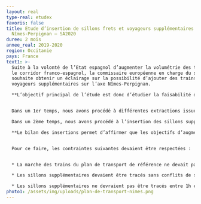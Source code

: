 ```yaml
---
layout: real
type-real: etudex
favoris: false
title: Etude d’insertion de sillons frets et voyageurs supplémentaires sur l’axe
  Nîmes-Perpignan – SA2020
duree: 2 mois
annee_real: 2019-2020
region: Occitanie
pays: France
text1: >-
  Suite à la volonté de l’Etat espagnol d’augmenter la volumétrie des trains sur
  le corridor franco-espagnol, la commissaire européenne en charge du sujet
  souhaite obtenir un éclairage sur la possibilité d’ajouter des trains frets et
  voyageurs supplémentaires sur l’axe Nîmes-Perpignan.

  **L’objectif principal de l’étude est donc d’étudier la faisabilité d’insérer des sillons frets et TAGV transfrontaliers supplémentaires sur l’axe Nîmes-Perpignan. Ces insertions sont effectuées au sein d’un plan de transport représentatif du SA2020.**


  Dans un 1er temps, nous avons procédé à différentes extractions issues d’E-HOUAT afin de sélectionner le plan de transport le plus représentatif du SA2020 (avec le moins de perturbations possibles). Par la suite, nous avons modélisé finement chaque sillon de ce plan de transport sélectionné. Celui-ci est considéré comme le plan de transport de référence et intègre 10 sillons TAGV transfrontaliers (5 aller-retours) et 74 sillons frets circulant sur l’axe Nîmes-Perpignan.

  Dans un 2ème temps, nous avons procédé à l’insertion des sillons supplémentaires correspondant à l’horizon long terme au sein du plan de transport de référence, afin d’aboutir à un plan de transport « projet ». Pour les sillons TAGV transfrontaliers, nous avons réussi à insérer les 2 aller-retours qui correspondaient à la volumétrie cible. Concernant les sillons frets, nous avons également atteint la volumétrie cible qui était de 23 sillons (tous sens confondus) et continuer l’insertion jusqu’à saturation du plan de transport, pour aboutir à un total de 37 sillons frets supplémentaires insérés.

  **Le bilan des insertions permet d’affirmer que les objectifs d’augmentation de sillons à l’horizon long terme sur l’axe Nîmes-Perpignan sont tout à fait atteignables au regard de la capacité actuelle de ligne.**


  Pour ce faire, les contraintes suivantes devaient être respectées : 


  * La marche des trains du plan de transport de référence ne devait pas être modifiée,

  * Les sillons supplémentaires devaient être tracés sans conflits de signalisation tout en respectant les normes de tracé en vigueur sur l’axe et en conservant une marge de régularité minimale,

  * Les sillons supplémentaires ne devraient pas être tracés entre 1h et 4h du matin afin de respecter une plage de maintenance de nuit.
photo1: /assets/img/uploads/plan-de-transport-nimes.png
---
```

